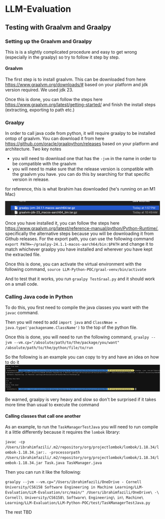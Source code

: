 # LLM-Evaluation

## Testing with Graalvm and Graalpy

### Setting up the Graalvm and Graalpy

This is is a slightly complicated procedure and easy to get wrong (especially in the graalpy) so try to follow it step by step.

#### Graalvm

The first step is to install graalvm. This can be downloaded from here https://www.graalvm.org/downloads/# based on your platform and jdk version required. We used jdk 23.

Once this is done, you can follow the steps here https://www.graalvm.org/latest/getting-started/ and finish the install steps (extracting, exporting to path etc.)

### Graalpy

In order to call java code from python, it will require graalpy to be installed ontop of graalvm. You can download it from here https://github.com/oracle/graalpython/releases based on your platform and architecture. Two key notes

- you will need to download one that has the `-jvm` in the name in order to be compatible with the graalvm
- you will need to make sure that the release version is compatible with the graalvm you have. you can do this by searching for that specific version in release.

for reference, this is what Ibrahim has downloaded (he's running on an M1 Mac)

![alt text](image.png)

Once you have installed it, you can follow the steps here https://www.graalvm.org/latest/reference-manual/python/Python-Runtime/, specifically the alternative steps because you will be downloading it from Github releases.
For the export path, you can use the following command `export PATH=~/graalpy-24.1.1-macos-aarch64/bin:$PATH` and change it to match whichever graalpy you have installed and wherever you have kept the extracted file.

Once this is done, you can activate the virtual environment with the following command, `source LLM-Python-POC/graal-venv/bin/activate`

And to test that it works, you run `graalpy TestGraal.py` and it should work on a small code.

### Calling Java code in Python

To do this, you first need to compile the java classes you want with the `javac` command. 

Then you will need to add `import java` and `ClassNmae = java.type('packagename.ClassName')` to the top of the python file. 

Once this is done, you will need to run the following command,
`graalpy --jvm --vm.cp="/absolute/path/to/the/package/you/want" /absolute/path/to/the/python/file/to/run`

So the following is an example you can copy to try and have an idea on how to do it
![alt text](image-1.png) 

Be warned, graalpy is very heavy and slow so don't be surprised if it takes more time than usual to execute the command

#### Calling classes that call one another

As an example, to run the `TaskManagerTestJava` you will need to run compile it a little differently because it requires the `lombok` library:

`javac -cp /Users/ibrahimfazili/.m2/repository/org/projectlombok/lombok/1.18.34/lombok-1.18.34.jar:. -processorpath /Users/ibrahimfazili/.m2/repository/org/projectlombok/lombok/1.18.34/lombok-1.18.34.jar Task.java TaskManager.java`

Then you can run it like the following:

`graalpy --jvm --vm.cp="/Users/ibrahimfazili/OneDrive - Cornell University/CS6158 Software Engineering in Machine Learning/LLM-Evaluation/LLM-Evaluation/src/main/" /Users/ibrahimfazili/OneDrive\ -\ Cornell\ University/CS6158\ Software\ Engineering\ in\ Machine\ Learning/LLM-Evaluation/LLM-Python-POC/test/TaskManagerTestJava.py`

The rest TBD